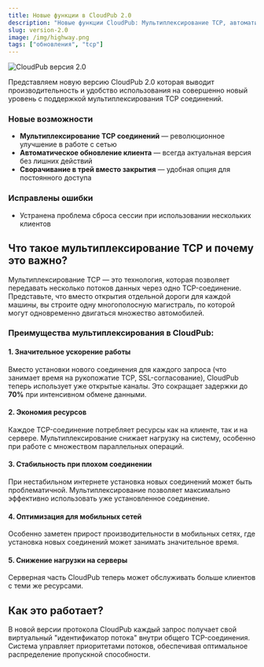 ```yaml
---
title: Новые функции в CloudPub 2.0
description: "Новые функции CloudPub: Мультиплексирование TCP, автоматическое обновление, сворачивание в трей"
slug: version-2.0
image: /img/highway.png
tags: ["обновления", "tcp"]
---
```


![CloudPub верcия 2.0](/img/highway.png)

Представляем новую версию CloudPub 2.0 которая выводит производительность и удобство использования на совершенно новый уровень c поддержкой мультиплексирования TCP соединений.

### Новые возможности

- **Мультиплексирование TCP соединений** — революционное улучшение в работе с сетью
- **Автоматическое обновление клиента** — всегда актуальная версия без лишних действий
- **Сворачивание в трей вместо закрытия** — удобная опция для постоянного доступа

### Исправлены ошибки

- Устранена проблема сброса сессии при использовании нескольких клиентов

<!-- truncate -->

## Что такое мультиплексирование TCP и почему это важно?

Мультиплексирование TCP — это технология, которая позволяет передавать несколько потоков данных через одно TCP-соединение. Представьте, что вместо открытия отдельной дороги для каждой машины, вы строите одну многополосную магистраль, по которой могут одновременно двигаться множество автомобилей.

### Преимущества мультиплексирования в CloudPub:

#### 1. Значительное ускорение работы
Вместо установки нового соединения для каждого запроса (что занимает время на рукопожатие TCP, SSL-согласование), CloudPub теперь использует уже открытые каналы. Это сокращает задержки до **70%** при интенсивном обмене данными.

#### 2. Экономия ресурсов
Каждое TCP-соединение потребляет ресурсы как на клиенте, так и на сервере. Мультиплексирование снижает нагрузку на систему, особенно при работе с множеством параллельных операций.

#### 3. Стабильность при плохом соединении
При нестабильном интернете установка новых соединений может быть проблематичной. Мультиплексирование позволяет максимально эффективно использовать уже установленное соединение.

#### 4. Оптимизация для мобильных сетей
Особенно заметен прирост производительности в мобильных сетях, где установка новых соединений может занимать значительное время.

#### 5. Снижение нагрузки на серверы
Серверная часть CloudPub теперь может обслуживать больше клиентов с теми же ресурсами.

## Как это работает?

В новой версии протокола CloudPub каждый запрос получает свой виртуальный "идентификатор потока" внутри общего TCP-соединения. Система управляет приоритетами потоков, обеспечивая оптимальное распределение пропускной способности.
